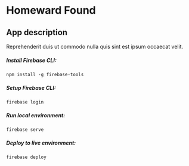 # Homeward Found

## App description

Reprehenderit duis ut commodo nulla quis sint est ipsum occaecat velit.

##### Install Firebase CLI:

`npm install -g firebase-tools`

##### Setup Firebase CLI:

`firebase login`

##### Run local environment:

`firebase serve`

##### Deploy to live environment:

`firebase deploy`






